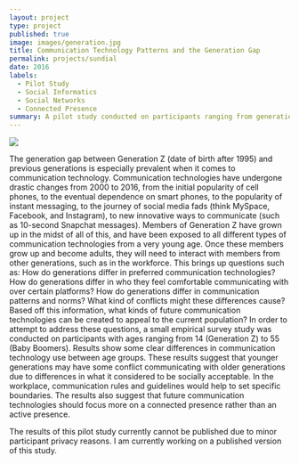 ```yaml
---
layout: project
type: project
published: true
image: images/generation.jpg
title: Communication Technology Patterns and the Generation Gap
permalink: projects/sundial
date: 2016
labels:
  - Pilot Study
  - Social Informatics
  - Social Networks
  - Connected Presence 
summary: A pilot study conducted on participants ranging from generation Z (born after 1995) to the Baby Boomer generation (born between 1946-1964) to investigate differences in communication patterns and norms. 
---
```


<img class="ui medium right floated rounded image" src="{{ site.baseurl }}/images/generation.jpg">

The generation gap between Generation Z (date of birth after 1995) and previous generations is especially prevalent when it comes to communication technology. Communication technologies have undergone drastic changes from 2000 to 2016, from the initial popularity of cell phones, to the eventual dependence on smart phones, to the popularity of instant messaging, to the journey of social media fads (think MySpace, Facebook, and Instagram), to new innovative ways to communicate (such as 10-second Snapchat messages). Members of Generation Z have grown up in the midst of all of this, and have been exposed to all different types of communication technologies from a very young age. Once these members grow up and become adults, they will need to interact with members from other generations, such as in the workforce. This brings up questions such as: How do generations differ in preferred communication technologies? How do generations differ in who they feel comfortable communicating with over certain platforms? How do generations differ in communication patterns and norms? What kind of conflicts might these differences cause? Based off this information, what kinds of future communication technologies can be created to appeal to the current population? In order to attempt to address these questions, a small empirical survey study was conducted on participants with ages ranging from 14 (Generation Z) to 55 (Baby Boomers). Results show some clear differences in communication technology use between age groups. These results suggest that younger generations may have some conflict communicating with older generations due to differences in what it considered to be socially acceptable. In the workplace, communication rules and guidelines would help to set specific boundaries. The results also suggest that future communication technologies should focus more on a connected presence rather than an active presence. 

The results of this pilot study currently cannot be published due to minor participant privacy reasons. I am currently working on a published version of this study.
